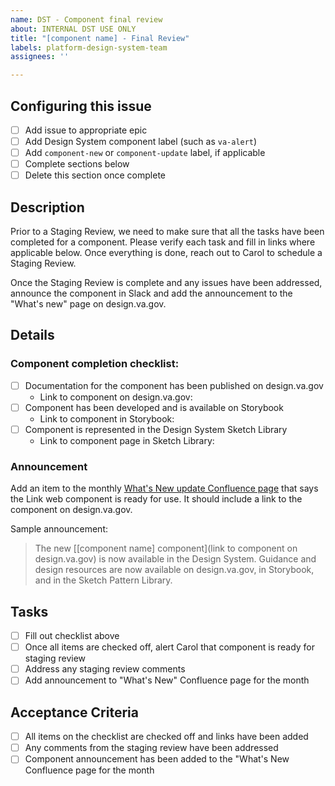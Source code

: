 ```yaml
---
name: DST - Component final review
about: INTERNAL DST USE ONLY
title: "[component name] - Final Review"
labels: platform-design-system-team
assignees: ''

---
```


## Configuring this issue
- [ ] Add issue to appropriate epic
- [ ] Add Design System component label (such as `va-alert`)
- [ ] Add `component-new` or `component-update` label, if applicable
- [ ] Complete sections below
- [ ] Delete this section once complete

## Description
Prior to a Staging Review, we need to make sure that all the tasks have been completed for a component. Please verify each task and fill in links where applicable below. Once everything is done, reach out to Carol to schedule a Staging Review.

Once the Staging Review is complete and any issues have been addressed, announce the component in Slack and add the announcement to the "What's new" page on design.va.gov.

## Details
### Component completion checklist:
- [ ] Documentation for the component has been published on design.va.gov
    - Link to component on design.va.gov: 
- [ ] Component has been developed and is available on Storybook
    - Link to component in Storybook:
- [ ] Component is represented in the Design System Sketch Library
    - Link to component page in Sketch Library:

### Announcement
Add an item to the monthly [What's New update Confluence page](https://vfs.atlassian.net/wiki/spaces/DST/pages/2301100061/Monthly+DS+Updates+to+What+s+New) that says the Link web component is ready for use. It should include a link to the component on design.va.gov.

Sample announcement:
> The new [[component name] component](link to component on design.va.gov) is now available in the Design System. Guidance and design resources are now available on design.va.gov, in Storybook, and in the Sketch Pattern Library.

## Tasks
- [ ] Fill out checklist above
- [ ] Once all items are checked off, alert Carol that component is ready for staging review
- [ ] Address any staging review comments
- [ ] Add announcement to "What's New" Confluence page for the month

## Acceptance Criteria
- [ ] All items on the checklist are checked off and links have been added
- [ ] Any comments from the staging review have been addressed
- [ ] Component announcement has been added to the "What's New Confluence page for the month
